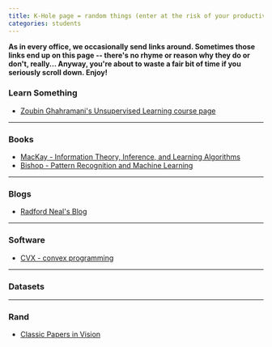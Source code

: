 ```yaml
---
title: K-Hole page = random things (enter at the risk of your productivity...)
categories: students
---
```


**As in every office, we occasionally send links around. Sometimes those links end up on this page -- there's no rhyme or reason why they do or don't, really... Anyway, you're about to waste a fair bit of time if you seriously scroll down. Enjoy!**


### Learn Something

- [Zoubin Ghahramani's Unsupervised Learning course page](http://mlg.eng.cam.ac.uk/zoubin/course05/index.html)

<hr>

### Books

- [MacKay - Information Theory, Inference, and Learning Algorithms](http://www.inference.phy.cam.ac.uk/mackay/itila/book.html)
- [Bishop - Pattern Recognition and Machine Learning](http://research.microsoft.com/en-us/um/people/cmbishop/PRML/index.htm)

<hr>

### Blogs

- [Radford Neal's Blog](https://radfordneal.wordpress.com/)

<hr>

### Software

- [CVX - convex programming](http://cvxr.com/cvx/)

<hr>

### Datasets


<hr>

### Rand

- [Classic Papers in Vision](http://www.cns.nyu.edu/events/vjclub/classics.html)

